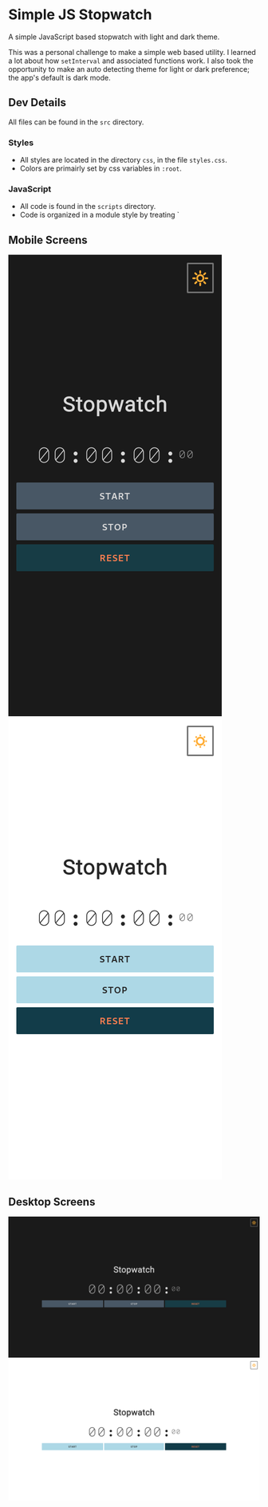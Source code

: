 # Simple JS Stopwatch

A simple JavaScript based stopwatch with light and dark theme.

This was a personal challenge to make a simple web based utility. I learned a lot about how `setInterval` and associated functions work. I also took the opportunity to make an auto detecting theme for light or dark preference; the app's default is dark mode.

## Dev Details

All files can be found in the `src` directory.

### Styles

- All styles are located in the directory `css`, in the file `styles.css`.
- Colors are primairly set by css variables in `:root`.

### JavaScript

- All code is found in the `scripts` directory.
- Code is organized in a module style by treating `

## Mobile Screens

![Mobile-Dark](./docs/Stopwatch-Mobile-Dark.png)
![Mobile-Light](./docs/Stopwatch-Mobile-Light.png)

## Desktop Screens

![Desktop-Dark](./docs/Stopwatch-Desktop-Dark.png)
![Desktop-Light](./docs/Stopwatch-Desktop-Light.png)
